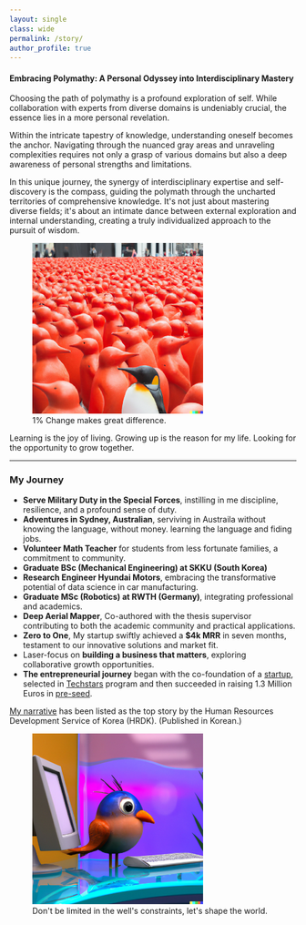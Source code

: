```yaml
---
layout: single
class: wide
permalink: /story/
author_profile: true
---
```


#### Embracing Polymathy: A Personal Odyssey into Interdisciplinary Mastery

Choosing the path of polymathy is a profound exploration of self. While collaboration with experts from diverse domains is undeniably crucial, the essence lies in a more personal revelation.

Within the intricate tapestry of knowledge, understanding oneself becomes the anchor. Navigating through the nuanced gray areas and unraveling complexities requires not only a grasp of various domains but also a deep awareness of personal strengths and limitations.

In this unique journey, the synergy of interdisciplinary expertise and self-discovery is the compass, guiding the polymath through the uncharted territories of comprehensive knowledge. It's not just about mastering diverse fields; it's about an intimate dance between external exploration and internal understanding, creating a truly individualized approach to the pursuit of wisdom.

<figure>
    <img src="../img/penguins_time_square.png" alt="different penguin" width="300" height="300">
    <figcaption>1% Change makes great difference.</figcaption>
</figure>

Learning is the joy of living. Growing up is the reason for my life. Looking for the opportunity to grow together.

---

### My Journey

- **Serve Military Duty in the Special Forces**, instilling in me discipline, resilience, and a profound sense of duty.
- **Adventures in Sydney, Australian**, serviving in Austraila without knowing the language, without money. learning the language and fiding jobs.
- **Volunteer Math Teacher** for students from less fortunate families, a commitment to community.
- **Graduate BSc (Mechanical Engineering) at SKKU (South Korea)**
- **Research Engineer Hyundai Motors**, embracing the transformative potential of data science in car manufacturing.
- **Graduate MSc (Robotics) at RWTH (Germany)**, integrating professional and academics.
- **Deep Aerial Mapper**, Co-authored with the thesis supervisor contributing to both the academic community and practical applications.
- **Zero to One**, My startup swiftly achieved a **$4k MRR** in seven months, testament to our innovative solutions and market fit.
- Laser-focus on **building a business that matters**, exploring collaborative growth opportunities.
- **The entrepreneurial journey** began with the co-foundation of a [startup](https://www.hexafarms.com), selected in [Techstars](https://www.linkedin.com/posts/techstars-berlin_indoorfarms-verticalindoorfarms-foodproduction-activity-6991309954343145472-c1hj?utm_source=share&utm_medium=member_desktop) program and then succeeded in raising 1.3 Million Euros in [pre-seed](https://www.eu-startups.com/2024/05/berlin-based-agtech-hexafarms-secures-e1-3-million-pre-seed-to-empower-commercial-indoor-farmers/).

[My narrative](https://www.worldjob.or.kr/info/bbs/ovseaAdvnStry/view.do?menuId=1000006395&bbscttNo=192537) has been listed as the top story by the Human Resources Development Service of Korea (HRDK). (Published in Korean.)

<figure>
    <img src="../img/bird_aquarium.png" alt="bird in aquarium" width="300" height="300">
    <figcaption>Don't be limited in the well's constraints, let's shape the world.</figcaption>
</figure>